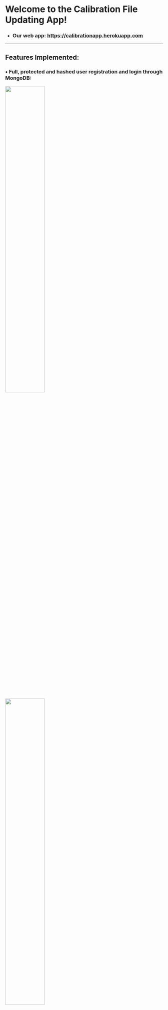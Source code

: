 # Welcome to the Calibration File Updating App!
- ### Our web app: https://calibrationapp.herokuapp.com
_______________________________________________________________________________________________________________________________________
## Features Implemented: 

### •	Full, protected and hashed user registration and login through MongoDB:
<img src = "https://i.imgur.com/inKLkQn.png" height = "50%" width = "50%"/>
<img src = "https://i.imgur.com/O3DjfLm.png" height = "50%" width = "50%"/>
<img src = "https://i.imgur.com/dbnesUI.png" height = "50%" width = "50%"/>
### • Allows for entry of UUID, which is stored and used as a folder to encase files:
<img src = "https://i.imgur.com/sGbGn2I.png" height = "50%" width = "50%"/>
### •	File restriction to .png, .yml, .ROS:
<img src = "https://i.imgur.com/LF7puBS.png" height = "50%" width = "50%"/>
### •	File upload functionality to Amazon S3 Bucket,
### •	Fully functional viewing of previous files in a given UUID:
<img src = "https://i.imgur.com/MHVjZmC.png" height = "75%" width = "75%"/>
### •	A protected route for the upload page that requires users to be logged in:
<img src = "https://i.imgur.com/MFYP9UQ.png" height = "50%" width = "50%"/>
### •	Logout button returns user to home screen and refreshes session:
<img src = "https://i.imgur.com/oVuVVAz.png"/>
### •	Fully deployed, standalone website:
<img src = "https://i.imgur.com/QXwXkGh.png"/>

_______________________________________________________________________________________________________________________________________

## We were greatly helped by all of these wonderful tutorials and APIs :
  #### - `Creating File Upload:` https://malcoded.com/posts/react-file-upload/
  #### - `Connecting to database:` https://stackabuse.com/uploading-files-to-aws-s3-with-node-js/
  #### - `Pre-Signed URLs:` https://docs.aws.amazon.com/sdk-for-go/v1/developer-guide/s3-example-presigned-urls.html
  #### - `AWS S3:` https://medium.com/codebase/using-aws-s3-buckets-in-a-nodejs-app-74da2fc547a6
  #### - `Downloading with NodeJS/Express:` https://stackoverflow.com/questions/7288814/download-a-file-from-nodejs-server-using-express
  #### - `Linking for routing:` https://knowbody.github.io/react-router-docs/api/Link.html
  #### - `Creating a react app:` https://www.youtube.com/watch?v=DGtNLoY64ZQ&list=PLHrxuCR-0CcT7hgVVlh0lBWTqYkEEF55m
  #### - `Heroku Deployment:` https://daveceddia.com/deploy-react-express-app-heroku/
  #### - `Heroku Deployment:` https://devcenter.heroku.com/articles/config-vars
  #### - `NodeJS Tutorial:` https://www.youtube.com/watch?v=w-7RQ46RgxU&list=PL4cUxeGkcC9gcy9lrvMJ75z9maRw4byYp
  #### - `MongoDB Tutorial:` https://www.youtube.com/watch?v=GtD93tVZDX4&list=PLS1QulWo1RIZtR6bncmSaH8fB81oRl6MP
  #### - `Restrict Files:` https://programmingwithmosh.com/javascript/react-file-upload-proper-server-side-nodejs-easy/
  #### - `User Authentication:` https://www.udemy.com/course/react-the-complete-guide-incl-redux/learn/lecture/8091064?start=15#content
  #### - `User Authentication:` https://www.udemy.com/course/react-node-nextjs-fullstack-multi-user-blogging-platform-with-seo/learn/lecture/16312676?start=60#content
  #### - `User Authentication:` https://medium.com/swlh/css-for-beginners-what-is-css-and-how-to-use-it-in-web-development-5985afe53096
  #### - `User Authentication:` https://material.io/resources/
  #### - `User Authentication:` https://internetingishard.com/html-and-css/
  #### - `Bootstrap:` https://getbootstrap.com/
  #### - `Express:` https://expressjs.com/
  #### - `Nodemon:` https://www.npmjs.com/package/nodemon
  #### - `Mongoose:` https://mongoosejs.com/
  #### - `Crypto:` https://www.npmjs.com/package/crypto-js
  #### - `Cors:` https://expressjs.com/en/resources/middleware/cors.html
  #### - `Axios:` https://www.npmjs.com/package/axios
 
________________________________________________________________________________________________________________________________________
 
## Having Heroku errors? Look no further!

#### `Setup` - Read the "Heroku Instructions.txt" first
#### `Updating Heroku`- We now have Heroku configured to update automagically through this very GitHub repo! Simply push your changes to the master branch and wait for Heroku to reconfigure to see the changes live on the website. If you're having issues and would like to configure Heroku manually through the CLI, read the following:
  - #### `First` - Sign into our heroku account through a web browser and look at the heroku deployments to get the most up-to-date one. Our deployment is live on https://calibrationapp.herokuapp.com/.
  - #### `Second` - Login to heroku through the command line.
  - #### `Third` - "git remote add heroku <git repo here>" will point Heroku towards the correct remote database to maintain changes. Check our Heroku account online to get the git repo link.
  - #### `Fourth` - To push your changes, "git add ." from the project directory to add everything, "git commit -m <your message here>", and git push heroku <your branch>:master.
    - #### `Errors` - If you have any errors pushing to the heroku branch, see "Heroku Instructions.txt" for directions. If you're absolutely sure of what you're doing, give git push the --force flag to overwrite any conflicts and force an update.
#### `Debugging` - Heroku CLI has several powerful tools I use to debug issues:
  - #### `BASH` - "heroku run bash". This drops you into a bash session on the heroku server. You only have very basic tools, but you can ls, cat, etc. I used this to see that my local changes weren't properly being pushed to heroku (you can check the date and times here).
  - #### `Heroku Logs` - "heroku logs". This will allow you to see the most recent logs. Npm errors will print here.
  - #### `Heroku Open` - "heroku open". Attempts to launch the website, but for me personally it throws an error message and prints the url.
  - #### `Heroku local` - "heroku local". Runs the server locally. Use this is you suspect the issue is with the Heroku server itself (slow response time, not deploying changes, etc).
  
________________________________________________________________________________________________________________________________________
  
## Updating Databases:
  ## `Amazon S3 Bucket`
  - ### We store our files on Amazon S3, a file-based simple cloud storage device.
  - ### Your capacity is over 500 TB  it cost you $0.023 per GB for the first 50 TB, $0.022 per GB  for the next 450 TB, and $0.021 for anything over 500TB.
     - #### If you want to change your Amazon S3 username and password, visit https://console.aws.amazon.com/billing/home?#/account
     - #### If you want to review your account, visit https://s3.console.aws.amazon.com/s3/home?region=us-east-1
     - #### Should you want to rotate secret access keys (which allow access to the database), visit https://console.aws.amazon.com/iam/home?region=us-east-1#/users
  ## `MongoDB Atlas`
  - ### We store our hashed user information on MongoDB Atlas, a json-friendly database that meets our needs.
  - ### Atlas storage is free. And with user information stored in json, we won't run out of space.
    - #### If you want to change your Atlas username and password, visit https://cloud.mongodb.com/v2#/account
    - #### If you wish to update the database URI (which links the database to our app), visit https://cloud.mongodb.com/v2/5d729f5979358ee185a94774#clusters
 
  
